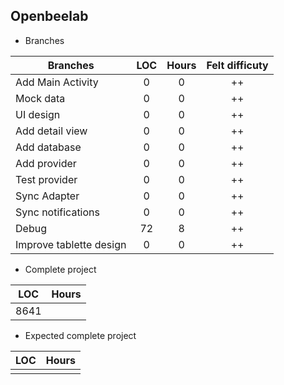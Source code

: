 ## Openbeelab

- Branches

| Branches  | LOC    | Hours | Felt difficuty | 
| ------------- | :-----------: |:-------------: | :-----------: |
| Add Main Activity     | 0|0|++|
| Mock data     | 0|0|++|
| UI design    | 0|0|++|
| Add detail view    | 0|0|++|
| Add database    | 0|0|++|
| Add provider     | 0|0|++|
| Test provider     | 0|0|++|
| Sync Adapter     | 0|0|++|
| Sync notifications      | 0|0|++|
| Debug  | 72|8|++|
| Improve tablette design    | 0|0|++|





- Complete project

| LOC    | Hours | 
| ------ | ----- |
| 8641  |      |

- Expected complete project

| LOC    | Hours | 
| ------ | ----- |
|         |      |
